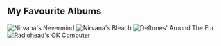 ## My Favourite Albums
![Nirvana's Nevermind](https://external-preview.redd.it/PVilxGidbEIEbHZzpqAP6CR1S1RLAkxl0GZOOzqPuCc.png?auto=webp&s=61452723536154cba7de1d4c4b6b0de073639863)
![Nirvana's Bleach](https://monorailmusic.com/wp-content/uploads/2022/02/bleach.png)
![Deftones' Around The Fur](https://www.revolvermag.com/sites/default/files/meta_images/deftones_atf.jpg)
![Radiohead's OK Computer](https://upload.wikimedia.org/wikipedia/en/b/ba/Radioheadokcomputer.png)
